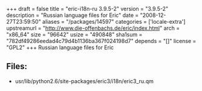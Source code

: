 +++
draft = false
title = "eric-i18n-ru 3.9.5-2"
version = "3.9.5-2"
description = "Russian language files for Eric"
date = "2008-12-27T23:59:50"
aliases = "/packages/14597"
categories = ['locale-extra']
upstreamurl = "http://www.die-offenbachs.de/eric/index.html"
arch = "x86_64"
size = "96642"
usize = "490848"
sha1sum = "782df49286eedad4c79d4b1136ba367f024198d7"
depends = "[]"
license = "GPL2"
+++
Russian language files for Eric

## Files: 
* usr/lib/python2.6/site-packages/eric3/i18n/eric3_ru.qm
